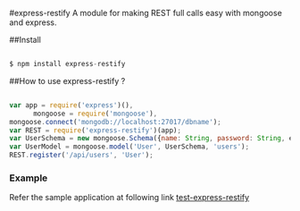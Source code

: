 #express-restify 
A module for making REST full calls easy with mongoose and express.

##Install

```js

$ npm install express-restify
```
      
##How to use express-restify ?

```js

var app = require('express')(),
      mongoose = require('mongoose'),
mongoose.connect('mongodb://localhost:27017/dbname');
var REST = require('express-restify')(app);
var UserSchema = new mongoose.Schema({name: String, password: String, etc,..});
var UserModel = mongoose.model('User', UserSchema, 'users');
REST.register('/api/users', 'User');
```
### Example
Refer the sample application at following link [test-express-restify](https://github.com/Dastagirireddy/test-express-restify)
